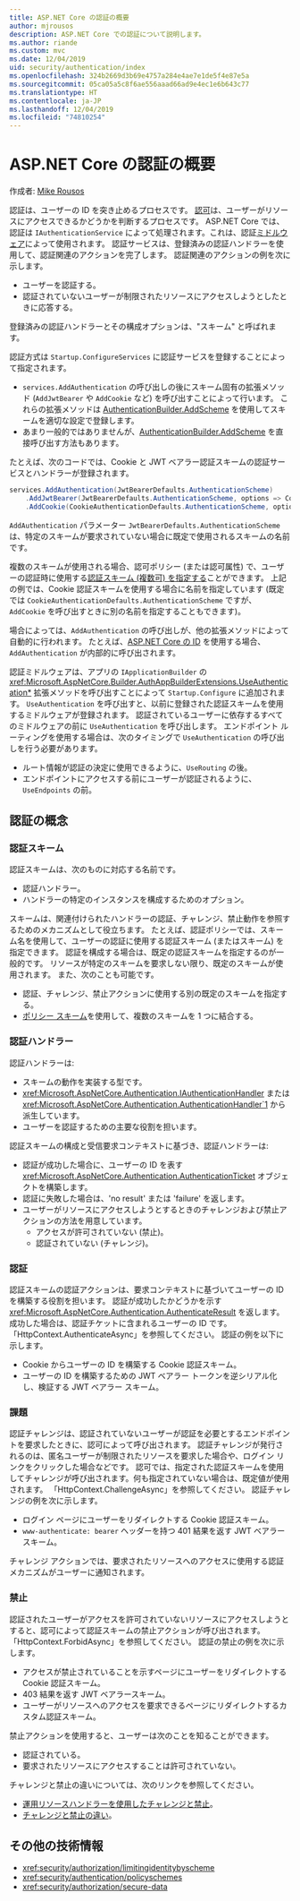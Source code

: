 ```yaml
---
title: ASP.NET Core の認証の概要
author: mjrousos
description: ASP.NET Core での認証について説明します。
ms.author: riande
ms.custom: mvc
ms.date: 12/04/2019
uid: security/authentication/index
ms.openlocfilehash: 324b2669d3b69e4757a284e4ae7e1de5f4e87e5a
ms.sourcegitcommit: 05ca05a5c8f6ae556aaad66ad9e4ec1e6b643c77
ms.translationtype: HT
ms.contentlocale: ja-JP
ms.lasthandoff: 12/04/2019
ms.locfileid: "74810254"
---
```

# <a name="overview-of-aspnet-core-authentication"></a>ASP.NET Core の認証の概要

作成者: [Mike Rousos](https://github.com/mjrousos)

認証は、ユーザーの ID を突き止めるプロセスです。 [認可](xref:security/authorization/introduction)は、ユーザーがリソースにアクセスできるかどうかを判断するプロセスです。 ASP.NET Core では、認証は `IAuthenticationService` によって処理されます。これは、認証[ミドルウェア](xref:fundamentals/middleware/index)によって使用されます。 認証サービスは、登録済みの認証ハンドラーを使用して、認証関連のアクションを完了します。 認証関連のアクションの例を次に示します。

* ユーザーを認証する。
* 認証されていないユーザーが制限されたリソースにアクセスしようとしたときに応答する。

登録済みの認証ハンドラーとその構成オプションは、"スキーム" と呼ばれます。

認証方式は `Startup.ConfigureServices` に認証サービスを登録することによって指定されます。

* `services.AddAuthentication` の呼び出しの後にスキーム固有の拡張メソッド (`AddJwtBearer` や `AddCookie` など) を呼び出すことによって行います。 これらの拡張メソッドは [AuthenticationBuilder.AddScheme](xref:Microsoft.AspNetCore.Authentication.AuthenticationBuilder.AddScheme*) を使用してスキームを適切な設定で登録します。
* あまり一般的ではありませんが、[AuthenticationBuilder.AddScheme](xref:Microsoft.AspNetCore.Authentication.AuthenticationBuilder.AddScheme*) を直接呼び出す方法もあります。

たとえば、次のコードでは、Cookie と JWT ベアラー認証スキームの認証サービスとハンドラーが登録されます。

```csharp
services.AddAuthentication(JwtBearerDefaults.AuthenticationScheme)
    .AddJwtBearer(JwtBearerDefaults.AuthenticationScheme, options => Configuration.Bind("JwtSettings", options))
    .AddCookie(CookieAuthenticationDefaults.AuthenticationScheme, options => Configuration.Bind("CookieSettings", options));
```

`AddAuthentication` パラメーター `JwtBearerDefaults.AuthenticationScheme` は、特定のスキームが要求されていない場合に既定で使用されるスキームの名前です。

複数のスキームが使用される場合、認可ポリシー (または認可属性) で、ユーザーの認証時に使用する[認証スキーム (複数可) を指定する](xref:security/authorization/limitingidentitybyscheme)ことができます。 上記の例では、Cookie 認証スキームを使用する場合に名前を指定しています (既定では `CookieAuthenticationDefaults.AuthenticationScheme` ですが、`AddCookie` を呼び出すときに別の名前を指定することもできます)。

場合によっては、`AddAuthentication` の呼び出しが、他の拡張メソッドによって自動的に行われます。 たとえば、[ASP.NET Core の ID](xref:security/authentication/identity) を使用する場合、`AddAuthentication` が内部的に呼び出されます。

認証ミドルウェアは、アプリの `IApplicationBuilder` の <xref:Microsoft.AspNetCore.Builder.AuthAppBuilderExtensions.UseAuthentication*> 拡張メソッドを呼び出すことによって `Startup.Configure` に追加されます。 `UseAuthentication` を呼び出すと、以前に登録された認証スキームを使用するミドルウェアが登録されます。 認証されているユーザーに依存するすべてのミドルウェアの前に `UseAuthentication` を呼び出します。 エンドポイント ルーティングを使用する場合は、次のタイミングで `UseAuthentication` の呼び出しを行う必要があります。

* ルート情報が認証の決定に使用できるように、`UseRouting` の後。
* エンドポイントにアクセスする前にユーザーが認証されるように、`UseEndpoints` の前。

## <a name="authentication-concepts"></a>認証の概念

### <a name="authentication-scheme"></a>認証スキーム

認証スキームは、次のものに対応する名前です。

* 認証ハンドラー。
* ハンドラーの特定のインスタンスを構成するためのオプション。

スキームは、関連付けられたハンドラーの認証、チャレンジ、禁止動作を参照するためのメカニズムとして役立ちます。 たとえば、認証ポリシーでは、スキーム名を使用して、ユーザーの認証に使用する認証スキーム (またはスキーム) を指定できます。 認証を構成する場合は、既定の認証スキームを指定するのが一般的です。 リソースが特定のスキームを要求しない限り、既定のスキームが使用されます。 また、次のことも可能です。

* 認証、チャレンジ、禁止アクションに使用する別の既定のスキームを指定する。
* [ポリシー スキーム](xref:security/authentication/policyschemes)を使用して、複数のスキームを 1 つに結合する。

### <a name="authentication-handler"></a>認証ハンドラー

認証ハンドラーは:

* スキームの動作を実装する型です。
* <xref:Microsoft.AspNetCore.Authentication.IAuthenticationHandler> または <xref:Microsoft.AspNetCore.Authentication.AuthenticationHandler`1> から派生しています。
* ユーザーを認証するための主要な役割を担います。

認証スキームの構成と受信要求コンテキストに基づき、認証ハンドラーは:

* 認証が成功した場合に、ユーザーの ID を表す <xref:Microsoft.AspNetCore.Authentication.AuthenticationTicket> オブジェクトを構築します。
* 認証に失敗した場合は、'no result' または 'failure' を返します。
* ユーザーがリソースにアクセスしようとするときのチャレンジおよび禁止アクションの方法を用意しています。
  * アクセスが許可されていない (禁止)。
  * 認証されていない (チャレンジ)。

### <a name="authenticate"></a>認証

認証スキームの認証アクションは、要求コンテキストに基づいてユーザーの ID を構築する役割を担います。 認証が成功したかどうかを示す <xref:Microsoft.AspNetCore.Authentication.AuthenticateResult> を返します。成功した場合は、認証チケットに含まれるユーザーの ID です。 「HttpContext.AuthenticateAsync」を参照してください。 認証の例を以下に示します。

* Cookie からユーザーの ID を構築する Cookie 認証スキーム。
* ユーザーの ID を構築するための JWT ベアラー トークンを逆シリアル化し、検証する JWT ベアラー スキーム。

### <a name="challenge"></a>課題

認証チャレンジは、認証されていないユーザーが認証を必要とするエンドポイントを要求したときに、認可によって呼び出されます。 認証チャレンジが発行されるのは、匿名ユーザーが制限されたリソースを要求した場合や、ログイン リンクをクリックした場合などです。 認可では、指定された認証スキームを使用してチャレンジが呼び出されます。何も指定されていない場合は、既定値が使用されます。 「HttpContext.ChallengeAsync」を参照してください。 認証チャレンジの例を次に示します。

* ログイン ページにユーザーをリダイレクトする Cookie 認証スキーム。
* `www-authenticate: bearer` ヘッダーを持つ 401 結果を返す JWT ベアラースキーム。

チャレンジ アクションでは、要求されたリソースへのアクセスに使用する認証メカニズムがユーザーに通知されます。

### <a name="forbid"></a>禁止

認証されたユーザーがアクセスを許可されていないリソースにアクセスしようとすると、認可によって認証スキームの禁止アクションが呼び出されます。 「HttpContext.ForbidAsync」を参照してください。 認証の禁止の例を次に示します。
* アクセスが禁止されていることを示すページにユーザーをリダイレクトする Cookie 認証スキーム。
* 403 結果を返す JWT ベアラースキーム。
* ユーザーがリソースへのアクセスを要求できるページにリダイレクトするカスタム認証スキーム。

禁止アクションを使用すると、ユーザーは次のことを知ることができます。

* 認証されている。
* 要求されたリソースにアクセスすることは許可されていない。

チャレンジと禁止の違いについては、次のリンクを参照してください。

* [運用リソースハンドラーを使用したチャレンジと禁止](xref:security/authorization/resourcebased#challenge-and-forbid-with-an-operational-resource-handler)。
* [チャレンジと禁止の違い](xref:security/authorization/secure-data#challenge)。

## <a name="additional-resources"></a>その他の技術情報

* <xref:security/authorization/limitingidentitybyscheme>
* <xref:security/authentication/policyschemes>
* <xref:security/authorization/secure-data>
